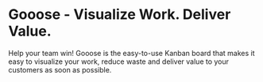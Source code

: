# Gooose - Visualize Work. Deliver Value.

Help your team win! Gooose is the easy-to-use Kanban board that makes it easy to visualize your work, reduce waste and deliver value to your customers as soon as possible.

